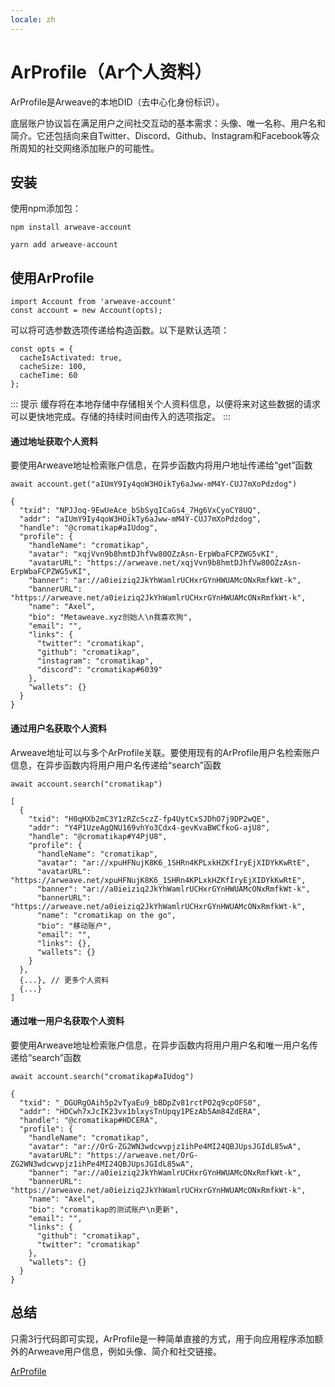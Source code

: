 ```yaml
---
locale: zh
---
```

# ArProfile（Ar个人资料）
ArProfile是Arweave的本地DID（去中心化身份标识）。

底层账户协议旨在满足用户之间社交互动的基本需求：头像、唯一名称、用户名和简介。它还包括向来自Twitter、Discord、Github、Instagram和Facebook等众所周知的社交网络添加账户的可能性。

## 安装
使用npm添加包：
<CodeGroup>
  <CodeGroupItem title="Npm">

```console
npm install arweave-account
```

  </CodeGroupItem>
  <CodeGroupItem title="Yarn">

```console
yarn add arweave-account
```

  </CodeGroupItem>
</CodeGroup>

## 使用ArProfile
```js:no-line-numbers
import Account from 'arweave-account'
const account = new Account(opts);
```

可以将可选参数选项传递给构造函数。以下是默认选项：
```js:no-line-numbers
const opts = {
  cacheIsActivated: true,
  cacheSize: 100,
  cacheTime: 60
};
```

::: 提示
缓存将在本地存储中存储相关个人资料信息，以便将来对这些数据的请求可以更快地完成。存储的持续时间由传入的选项指定。
:::

#### 通过地址获取个人资料
要使用Arweave地址检索账户信息，在异步函数内将用户地址传递给“get”函数

```js:no-line-numbers
await account.get("aIUmY9Iy4qoW3HOikTy6aJww-mM4Y-CUJ7mXoPdzdog")

{
  "txid": "NPJJoq-9EwUeAce_bSbSyqICaGs4_7Hg6VxCyoCY8UQ",
  "addr": "aIUmY9Iy4qoW3HOikTy6aJww-mM4Y-CUJ7mXoPdzdog",
  "handle": "@cromatikap#aIUdog",
  "profile": {
    "handleName": "cromatikap",
    "avatar": "xqjVvn9b8hmtDJhfVw80OZzAsn-ErpWbaFCPZWG5vKI",
    "avatarURL": "https://arweave.net/xqjVvn9b8hmtDJhfVw80OZzAsn-ErpWbaFCPZWG5vKI",
    "banner": "ar://a0ieiziq2JkYhWamlrUCHxrGYnHWUAMcONxRmfkWt-k",
    "bannerURL": "https://arweave.net/a0ieiziq2JkYhWamlrUCHxrGYnHWUAMcONxRmfkWt-k",
    "name": "Axel",
    "bio": "Metaweave.xyz创始人\n我喜欢狗",
    "email": "",
    "links": {
      "twitter": "cromatikap",
      "github": "cromatikap",
      "instagram": "cromatikap",
      "discord": "cromatikap#6039"
    },
    "wallets": {}
  }
}
```

#### 通过用户名获取个人资料
Arweave地址可以与多个ArProfile关联。要使用现有的ArProfile用户名检索账户信息，在异步函数内将用户用户名传递给“search”函数

```js:no-line-numbers
await account.search("cromatikap")

[
  {
    "txid": "H0qHXb2mC3Y1zRZcSczZ-fp4UytCxSJDhO7j9DP2wQE",
    "addr": "Y4P1UzeAgQNU169vhYo3Cdx4-gevKvaBWCfkoG-ajU8",
    "handle": "@cromatikap#Y4PjU8",
    "profile": {
      "handleName": "cromatikap",
      "avatar": "ar://xpuHFNujK8K6_1SHRn4KPLxkHZKfIryEjXIDYkKwRtE",
      "avatarURL": "https://arweave.net/xpuHFNujK8K6_1SHRn4KPLxkHZKfIryEjXIDYkKwRtE",
      "banner": "ar://a0ieiziq2JkYhWamlrUCHxrGYnHWUAMcONxRmfkWt-k",
      "bannerURL": "https://arweave.net/a0ieiziq2JkYhWamlrUCHxrGYnHWUAMcONxRmfkWt-k",
      "name": "cromatikap on the go",
      "bio": "移动账户",
      "email": "",
      "links": {},
      "wallets": {}
    }
  },
  {...}, // 更多个人资料
  {...}
]
```

#### 通过唯一用户名获取个人资料
要使用Arweave地址检索账户信息，在异步函数内将用户用户名和唯一用户名传递给“search”函数

```js:no-line-numbers
await account.search("cromatikap#aIUdog")

{
  "txid": "_DGURgOAih5p2vTyaEu9_bBDpZv81rctPO2q9cpOFS0",
  "addr": "HDCwh7xJcIK23vx1blxysTnUpqy1PEzAb5Am84ZdERA",
  "handle": "@cromatikap#HDCERA",
  "profile": {
    "handleName": "cromatikap",
    "avatar": "ar://OrG-ZG2WN3wdcwvpjz1ihPe4MI24QBJUpsJGIdL85wA",
    "avatarURL": "https://arweave.net/OrG-ZG2WN3wdcwvpjz1ihPe4MI24QBJUpsJGIdL85wA",
    "banner": "ar://a0ieiziq2JkYhWamlrUCHxrGYnHWUAMcONxRmfkWt-k",
    "bannerURL": "https://arweave.net/a0ieiziq2JkYhWamlrUCHxrGYnHWUAMcONxRmfkWt-k",
    "name": "Axel",
    "bio": "cromatikap的测试账户\n更新",
    "email": "",
    "links": {
      "github": "cromatikap",
      "twitter": "cromatikap"
    },
    "wallets": {}
  }
}
```

## 总结
只需3行代码即可实现，ArProfile是一种简单直接的方式，用于向应用程序添加额外的Arweave用户信息，例如头像、简介和社交链接。

[ArProfile](https://arprofile.arweave.dev)